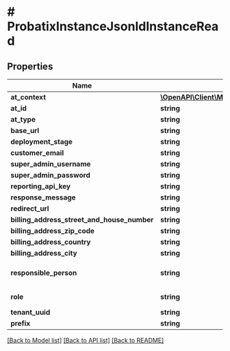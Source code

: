 # # ProbatixInstanceJsonldInstanceRead

## Properties

Name | Type | Description | Notes
------------ | ------------- | ------------- | -------------
**at_context** | [**\OpenAPI\Client\Model\AvailabilitiesAvailableDayDtoJsonldContext**](AvailabilitiesAvailableDayDtoJsonldContext.md) |  | [optional]
**at_id** | **string** |  | [optional] [readonly]
**at_type** | **string** |  | [optional] [readonly]
**base_url** | **string** |  |
**deployment_stage** | **string** |  |
**customer_email** | **string** |  | [optional]
**super_admin_username** | **string** |  | [optional]
**super_admin_password** | **string** |  | [optional]
**reporting_api_key** | **string** |  | [optional]
**response_message** | **string** |  | [optional]
**redirect_url** | **string** |  | [optional]
**billing_address_street_and_house_number** | **string** | Customer/Company. | [optional]
**billing_address_zip_code** | **string** | Customer/Company. | [optional]
**billing_address_country** | **string** | Customer/Company. | [optional]
**billing_address_city** | **string** | Customer/Company. | [optional]
**responsible_person** | **string** | Responsible person for this specific instance. | [optional]
**role** | **string** |  | [optional] [default to 'ROLE_ONBOARDING']
**tenant_uuid** | **string** |  | [optional]
**prefix** | **string** |  | [optional]

[[Back to Model list]](../../README.md#models) [[Back to API list]](../../README.md#endpoints) [[Back to README]](../../README.md)
